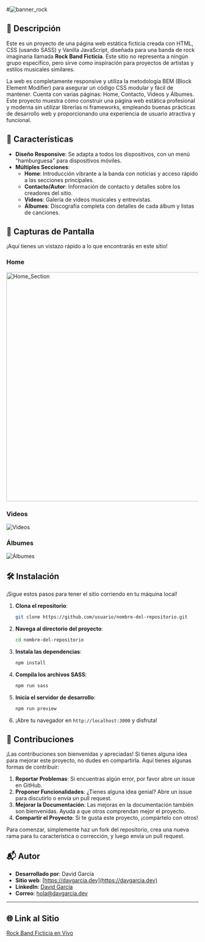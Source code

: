 #![banner_rock](https://github.com/davgarciadev/rock-band-site/assets/174006710/6ba773bc-03df-4771-8b28-77c1f7a0e34c)

## 📜 Descripción

Este es un proyecto de una página web estática ficticia creada con HTML, CSS (usando SASS) y Vanilla JavaScript, diseñada para una banda de rock imaginaria llamada **Rock Band Ficticia**. Este sitio no representa a ningún grupo específico, pero sirve como inspiración para proyectos de artistas y estilos musicales similares.

La web es completamente responsive y utiliza la metodología BEM (Block Element Modifier) para asegurar un código CSS modular y fácil de mantener. Cuenta con varias páginas: Home, Contacto, Videos y Álbumes. Este proyecto muestra cómo construir una página web estática profesional y moderna sin utilizar librerías ni frameworks, empleando buenas prácticas de desarrollo web y proporcionando una experiencia de usuario atractiva y funcional.

## 🚀 Características

- **Diseño Responsive**: Se adapta a todos los dispositivos, con un menú "hamburguesa" para dispositivos móviles.
- **Múltiples Secciones**:
  - **Home**: Introducción vibrante a la banda con noticias y acceso rápido a las secciones principales.
  - **Contacto/Autor**: Información de contacto y detalles sobre los creadores del sitio.
  - **Videos**: Galería de videos musicales y entrevistas.
  - **Álbumes**: Discografía completa con detalles de cada álbum y listas de canciones.

## 📸 Capturas de Pantalla

¡Aquí tienes un vistazo rápido a lo que encontrarás en este sitio!


### Home

 <img src="https://github.com/davgarciadev/rock-band-site/assets/174006710/d68fe5ec-79d7-4af3-a7e3-f43961d2ca78" alt="Home_Section" width="600">

### Videos
![Videos](https://via.placeholder.com/600x400.png?text=Videos+Screenshot)

### Álbumes
![Álbumes](https://via.placeholder.com/600x400.png?text=Álbumes+Screenshot)

## 🛠 Instalación

¡Sigue estos pasos para tener el sitio corriendo en tu máquina local!

1. **Clona el repositorio**:
    ```sh
    git clone https://github.com/usuario/nombre-del-repositorio.git
    ```
2. **Navega al directorio del proyecto**:
    ```sh
    cd nombre-del-repositorio
    ```
3. **Instala las dependencias**:
    ```sh
    npm install
    ```
4. **Compila los archivos SASS**:
    ```sh
    npm run sass
    ```
5. **Inicia el servidor de desarrollo**:
    ```sh
    npm run preview
    ```
6. ¡Abre tu navegador en `http://localhost:3000` y disfruta!

## 🤝 Contribuciones 

¡Las contribuciones son bienvenidas y apreciadas! Si tienes alguna idea para mejorar este proyecto, no dudes en compartirla. Aquí tienes algunas formas de contribuir:

1. **Reportar Problemas**: Si encuentras algún error, por favor abre un issue en GitHub.
2. **Proponer Funcionalidades**: ¿Tienes alguna idea genial? Abre un issue para discutirlo o envía un pull request.
3. **Mejorar la Documentación**: Las mejoras en la documentación también son bienvenidas. Ayuda a que otros comprendan mejor el proyecto.
4. **Compartir el Proyecto**: Si te gusta este proyecto, ¡compártelo con otros!

Para comenzar, simplemente haz un fork del repositorio, crea una nueva rama para tu característica o corrección, y luego envía un pull request.


## 📬 Autor 

- **Desarrollado por**: David García
- **Sitio web**: [https://davgarcia.dev](https://davgarcia.dev)
- **LinkedIn**: [David García](https://linkedin.com/in/davgarciadev)
- **Correo**: [hola@davgarcia.dev](hola@davgarcia.dev)

---

## 🌐 Link al Sitio

[Rock Band Ficticia en Vivo](https://usuario.github.io/nombre-del-repositorio/)
